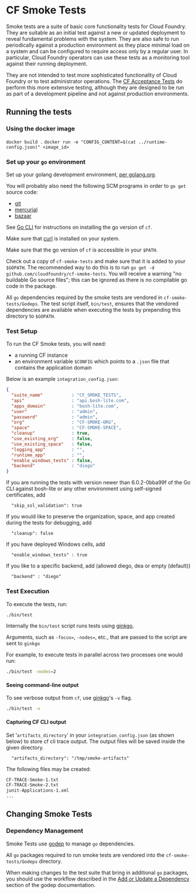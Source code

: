 CF Smoke Tests
==============

Smoke tests are a suite of basic core functionality tests for Cloud Foundry.
They are suitable as an initial test against a new or updated deployment to
reveal fundamental problems with the system. They are also safe to run
periodically against a production environment as they place minimal load on a
system and can be configured to require access only by a regular user. In
particular, Cloud Foundry operators can use these tests as a monitoring tool
against their running deployment.

They are not intended to test more sophisticated functionality of Cloud Foundry
or to test administrator operations. The [CF Acceptance
Tests](https://github.com/cloudfoundry/cf-acceptance-tests) do perform this
more extensive testing, although they are designed to be run as part of a
development pipeline and not against production environments.


## Running the tests

### Using the docker image
`docker build .`
`docker run -e "CONFIG_CONTENT=$(cat ../runtime-config.json)" <image_id>`

### Set up your `go` environment

Set up your golang development environment, [per golang.org](http://golang.org/doc/install).

You will probably also need the following SCM programs in order to `go get`
source code:
* [git](http://git-scm.com/)
* [mercurial](http://mercurial.selenic.com/)
* [bazaar](http://bazaar.canonical.com/)

See [Go CLI](https://github.com/cloudfoundry/cli) for instructions on
installing the go version of `cf`.

Make sure that [curl](http://curl.haxx.se/) is installed on your system.

Make sure that the go version of `cf` is accessible in your `$PATH`.

Check out a copy of `cf-smoke-tests` and make sure that it is added to your
`$GOPATH`.  The recommended way to do this is to run `go get -d
github.com/cloudfoundry/cf-smoke-tests`. You will receive a warning "no
buildable Go source files"; this can be ignored as there is no compilable go
code in the package.

All `go` dependencies required by the smoke tests are vendored in
`cf-smoke-tests/Godeps`. The test script itself, `bin/test`, ensures that the
vendored dependencies are available when executing the tests by prepending this
directory to `$GOPATH`.

### Test Setup

To run the CF Smoke tests, you will need:
- a running CF instance
- an environment variable `$CONFIG` which points to a `.json` file that
contains the application domain

Below is an example `integration_config.json`:
```json
{
  "suite_name"           : "CF_SMOKE_TESTS",
  "api"                  : "api.bosh-lite.com",
  "apps_domain"          : "bosh-lite.com",
  "user"                 : "admin",
  "password"             : "admin",
  "org"                  : "CF-SMOKE-ORG",
  "space"                : "CF-SMOKE-SPACE",
  "cleanup"              : true,
  "use_existing_org"     : false,
  "use_existing_space"   : false,
  "logging_app"          : "",
  "runtime_app"          : "",
  "enable_windows_tests" : false,
  "backend"              : "diego"
}
```

If you are running the tests with version newer than 6.0.2-0bba99f of the Go
CLI against bosh-lite or any other environment using self-signed certificates,
add

```
  "skip_ssl_validation": true
```

If you would like to preserve the organization, space, and app created during the
tests for debugging, add

```
  "cleanup": false
```

If you have deployed Windows cells, add

```
  "enable_windows_tests" : true
```

If you like to a specific backend, add (allowed diego, dea or empty (default))

```
  "backend" : "diego"
```


### Test Execution

To execute the tests, run:

```bash
./bin/test
```

Internally the `bin/test` script runs tests using [ginkgo](https://github.com/onsi/ginkgo).

Arguments, such as `-focus=`, `-nodes=`, etc., that are passed to the script are sent to `ginkgo`

For example, to execute tests in parallel across two processes one would run:

```bash
./bin/test -nodes=2
```

#### Seeing command-line output

To see verbose output from `cf`, use [ginkgo](https://github.com/onsi/ginkgo)'s `-v` flag.

```bash
./bin/test -v
```

#### Capturing CF CLI output

Set '`artifacts_directory`' in your `integration_config.json` (as shown below)
to store cf cli trace output. The output files will be saved inside the given
directory.

```
  "artifacts_directory": "/tmp/smoke-artifacts"
```

The following files may be created:

```bash
CF-TRACE-Smoke-1.txt
CF-TRACE-Smoke-2.txt
junit-Applications-1.xml
...
```

## Changing Smoke Tests

### Dependency Management

Smoke Tests use [godep](https://github.com/tools/godep) to manage `go` dependencies.

All `go` packages required to run smoke tests are vendored into the `cf-smoke-tests/Godeps` directory.

When making changes to the test suite that bring in additional `go` packages, you should use the workflow described in the
[Add or Update a Dependency](https://github.com/tools/godep#add-a-dependency) section of the godep documentation.
